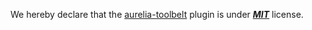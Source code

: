 We hereby declare that the [aurelia-toolbelt](https://github.com/shahabganji/aurelia-toolbelt/blob/master/LICENSE) plugin is under **_[MIT](https://opensource.org/licenses/MIT)_** license.

